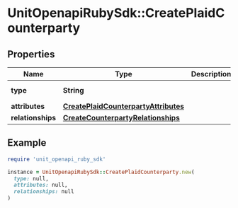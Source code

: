 # UnitOpenapiRubySdk::CreatePlaidCounterparty

## Properties

| Name | Type | Description | Notes |
| ---- | ---- | ----------- | ----- |
| **type** | **String** |  | [default to &#39;achCounterparty&#39;] |
| **attributes** | [**CreatePlaidCounterpartyAttributes**](CreatePlaidCounterpartyAttributes.md) |  |  |
| **relationships** | [**CreateCounterpartyRelationships**](CreateCounterpartyRelationships.md) |  |  |

## Example

```ruby
require 'unit_openapi_ruby_sdk'

instance = UnitOpenapiRubySdk::CreatePlaidCounterparty.new(
  type: null,
  attributes: null,
  relationships: null
)
```

